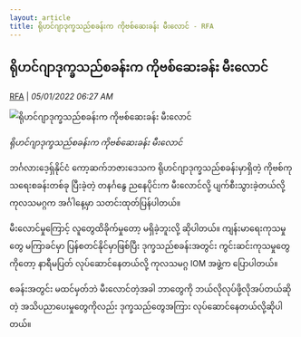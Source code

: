 ```yaml
---
layout: article
title: ရိုဟင်ဂျာဒုက္ခသည်စခန်းက ကိုဗစ်ဆေးခန်း မီးလောင် - RFA
---
```


## ရိုဟင်ဂျာဒုက္ခသည်စခန်းက ကိုဗစ်ဆေးခန်း မီးလောင်

[RFA](https://www.rfa.org/burmese/news/rohingya-refugees-bangladesh-01042022185634.html) | _05/01/2022 06:27 AM_
        
![ရိုဟင်ဂျာဒုက္ခသည်စခန်းက ကိုဗစ်ဆေးခန်း မီးလောင်](https://www.rfa.org/burmese/news/rohingya-refugees-bangladesh-01042022185634.html/@@images/image/social_media)

_ရိုဟင်ဂျာဒုက္ခသည်စခန်းက ကိုဗစ်ဆေးခန်း မီးလောင်_

ဘင်္ဂလားဒေ့ရှ်နိုင်ငံ ကော့ဆက်ဘဇားဒေသက ရိုဟင်ဂျာဒုက္ခသည်စခန်းမှာရှိတဲ့ ကိုဗစ်ကုသရေးစခန်းတစ်ခု ပြီးခဲ့တဲ့ တနင်္ဂနွေ ညနေပိုင်းက မီးလောင်လို့ ပျက်စီးသွားခဲ့တယ်လို့ ကုလသမဂ္ဂက အင်္ဂါနေ့မှာ သတင်းထုတ်ပြန်ပါတယ်။

မီးလောင်မှုကြောင့် လူတွေထိခိုက်မှုတော့ မရှိခဲ့ဘူးလို့ ဆိုပါတယ်။ ကျန်းမာရေးကုသမှုတွေ မကြာခင်မှာ ပြန်စတင်နိုင်မှာဖြစ်ပြီး ဒုက္ခသည်စခန်းအတွင်း ကွင်းဆင်းကုသမှုတွေကိုတော့ နာရီမပြတ် လုပ်ဆောင်နေတယ်လို့ ကုလသမဂ္ဂ IOM အဖွဲ့က ပြောပါတယ်။

စခန်းအတွင်း မထင်မှတ်ဘဲ မီးလောင်တဲ့အခါ ဘာတွေကို ဘယ်လိုလုပ်ဖို့လိုအပ်တယ်ဆိုတဲ့ အသိပညာပေးမှုတွေကိုလည်း ဒုက္ခသည်တွေအကြား လုပ်ဆောင်နေတယ်လို့ဆိုပါတယ်။